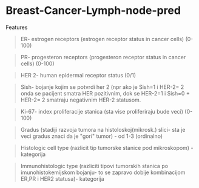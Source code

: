 # Breast-Cancer-Lymph-node-pred

Features
> ER- estrogen receptors (estrogen receptor status in cancer cells) (0-100)

> PR- progesteron receptors (progesteron receptor status in cancer cells) (0-100)

> HER 2- human epidermal receptor status (0/1)

> Sish- bojanje kojim se potvrdi her 2 (npr ako je Sish=1 i HER-2= 2 onda se pacijent smatra HER pozitivnim, dok se HER-2=1 i Sish=0 + HER-2= 2 smatraju negativnim HER-2 statusom.

> Ki-67- index proliferacije stanica (sta vise proliferiraju bude veci) (0-100)

> Gradus (stadiji razvoja tumora na histoloskoj(mikrosk.) slici- sta je veci gradus znaci da je "gori" tumor) - od 1-3 (ordinalno)

> Histologic cell type (razlicit tip tumorske stanice pod mikroskopom) - kategorija

> Immunohistologic type (razliciti tipovi tumorskih stanica po imunohistokemijskom bojanju- to se zapravo dobije kombinacijom ER,PR i HER2 statusa)- kategorija
